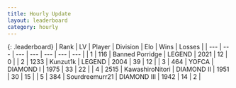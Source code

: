 ```yaml
---
title: Hourly Update
layout: leaderboard
category: hourly
---
```


{: .leaderboard}
| Rank | LV | Player | Division | Elo | Wins | Losses |
| --- | --- | --- | --- | --- | --- | --- |
| <span data-change="0">1</span> | 116 | <span title="ID: 659170">Banned Porridge</span> | LEGEND | <span data-change="9">2021</span> | <span data-change="1">12</span> | <span data-change="0">0</span> |
| <span data-change="0">2</span> | 1233 | <span title="ID: 392407">Kunzut1k</span> | LEGEND | <span data-change="0">2004</span> | <span data-change="0">39</span> | <span data-change="0">12</span> |
| <span data-change="1">3</span> | 464 | <span title="ID: 650820">YOFCA</span> | DIAMOND I | <span data-change="25">1975</span> | <span data-change="4">33</span> | <span data-change="2">22</span> |
| <span data-change="-1">4</span> | 2515 | <span title="ID: 164871">KawashiroNitori</span> | DIAMOND II | <span data-change="-6">1951</span> | <span data-change="2">30</span> | <span data-change="2">15</span> |
| <span data-change="0">5</span> | 384 | <span title="ID: 633686">Sourdreemurr21</span> | DIAMOND III | <span data-change="11">1942</span> | <span data-change="1">14</span> | <span data-change="0">2</span> |
